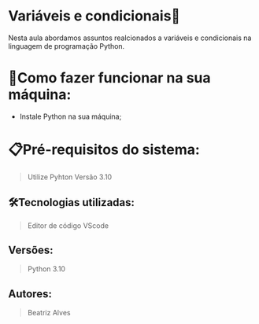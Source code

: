 # Variáveis e condicionais🚀

Nesta aula abordamos assuntos realcionados a variáveis e condicionais na linguagem de programação Python. 

# 🔌Como fazer funcionar na sua máquina:

- Instale Python na sua máquina;


# 📋Pré-requisitos do sistema:

> Utilize Pyhton Versão 3.10

## 🛠️Tecnologias utilizadas:

> Editor de código  VScode 


## Versões:

> Python 3.10


## Autores:

> Beatriz Alves  

